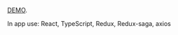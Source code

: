 [DEMO](https://nazardovhanchuk.github.io/rick-and-morty-api/).


In app use: React, TypeScript, Redux, Redux-saga, axios
